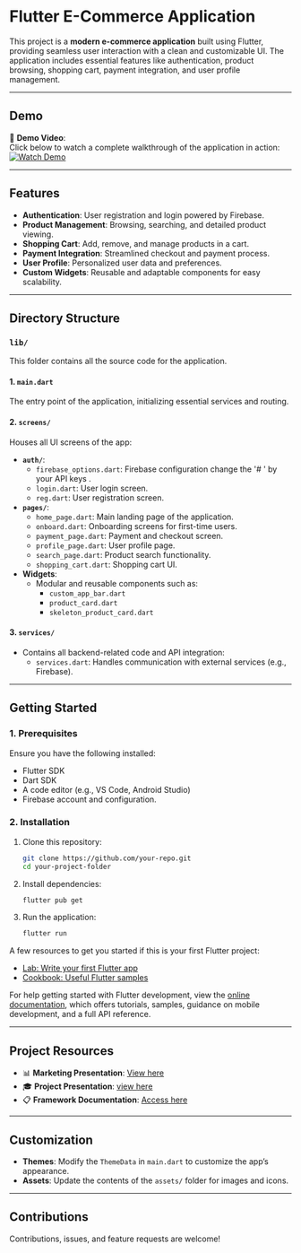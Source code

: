 
# Flutter E-Commerce Application

This project is a **modern e-commerce application** built using Flutter, providing seamless user interaction with a clean and customizable UI. The application includes essential features like authentication, product browsing, shopping cart, payment integration, and user profile management.

---

## Demo

🎥 **Demo Video**:  
Click below to watch a complete walkthrough of the application in action:  
[![Watch Demo](https://github.com/Gaser666/depi_project_2/blob/main/documentation/DemoGIF.gif)](#) 

---

## Features

- **Authentication**: User registration and login powered by Firebase.
- **Product Management**: Browsing, searching, and detailed product viewing.
- **Shopping Cart**: Add, remove, and manage products in a cart.
- **Payment Integration**: Streamlined checkout and payment process.
- **User Profile**: Personalized user data and preferences.
- **Custom Widgets**: Reusable and adaptable components for easy scalability.

---

## Directory Structure

### **`lib/`**
This folder contains all the source code for the application.

#### **1. `main.dart`**
The entry point of the application, initializing essential services and routing.

#### **2. `screens/`**
Houses all UI screens of the app:
- **`auth/`**:
  - `firebase_options.dart`: Firebase configuration change the '# ' by your API keys .
  - `login.dart`: User login screen.
  - `reg.dart`: User registration screen.
- **`pages/`**:
  - `home_page.dart`: Main landing page of the application.
  - `onboard.dart`: Onboarding screens for first-time users.
  - `payment_page.dart`: Payment and checkout screen.
  - `profile_page.dart`: User profile page.
  - `search_page.dart`: Product search functionality.
  - `shopping_cart.dart`: Shopping cart UI.
- **Widgets**:
  - Modular and reusable components such as:
    - `custom_app_bar.dart`
    - `product_card.dart`
    - `skeleton_product_card.dart`

#### **3. `services/`**
- Contains all backend-related code and API integration:
  - `services.dart`: Handles communication with external services (e.g., Firebase).

---

## Getting Started

### **1. Prerequisites**
Ensure you have the following installed:
- Flutter SDK
- Dart SDK
- A code editor (e.g., VS Code, Android Studio)
- Firebase account and configuration.

### **2. Installation**
1. Clone this repository:
   ```bash
   git clone https://github.com/your-repo.git
   cd your-project-folder
   ```
2. Install dependencies:
   ```bash
   flutter pub get
   ```
3. Run the application:
   ```bash
   flutter run
   ```

A few resources to get you started if this is your first Flutter project:

- [Lab: Write your first Flutter app](https://docs.flutter.dev/get-started/codelab)
- [Cookbook: Useful Flutter samples](https://docs.flutter.dev/cookbook)

For help getting started with Flutter development, view the
[online documentation](https://docs.flutter.dev/), which offers tutorials, samples, guidance on mobile development, and a full API reference.

---

## Project Resources

- 📊 **Marketing Presentation**: [View here](https://www.canva.com/design/DAGWj0-bPf0/LGfddUw0sJsnFsovSMfBsg/view?utm_content=DAGWj0-bPf0&utm_campaign=designshare&utm_medium=link&utm_source=editor) 
- 🎓 **Project Presentation**: [view here](https://www.canva.com/design/DAGWkKQAAW4/iAVDu01gFvzRShh8KOJerw/view?utm_content=DAGWkKQAAW4&utm_campaign=designshare&utm_medium=link&utm_source=editor)
- 📋 **Framework Documentation**: [Access here](https://github.com/Gaser666/depi_project_2/blob/main/documentation/Final_App_Framework.pdf)

---

## Customization

- **Themes**: Modify the `ThemeData` in `main.dart` to customize the app’s appearance.
- **Assets**: Update the contents of the `assets/` folder for images and icons.

---

## Contributions

Contributions, issues, and feature requests are welcome!


